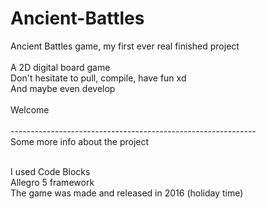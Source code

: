 # Ancient-Battles
Ancient Battles game, my first ever real finished project
<br /><br />
A 2D digital board game<br />
Don't hesitate to pull, compile, have fun xd<br />
And maybe even develop
<br /><br />
Welcome
<br /><br />
-------------------------------------------------------------<br />
Some more info about the project<br /><br />

I used Code Blocks<br />
Allegro 5 framework<br />
The game was made and released in 2016 (holiday time)<br />
